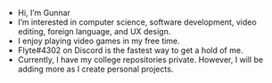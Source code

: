 - Hi, I’m Gunnar
- I’m interested in computer science, software development, video editing, foreign language, and UX design. 
- I enjoy playing video games in my free time.
- Flyte#4302 on Discord is the fastest way to get a hold of me.
- Currently, I have my college repositories private. However, I will be adding more as I create personal projects.

<!---
GVonB/GVonB is a ✨ special ✨ repository because its `README.md` (this file) appears on your GitHub profile.
You can click the Preview link to take a look at your changes.
--->
